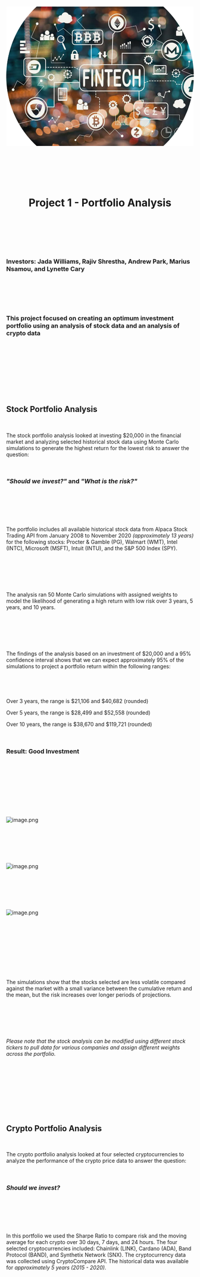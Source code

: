 <p align="center"><img src="project_title.png"> 

​

​

​

# <p style="text-align: center;"> **Project 1 - Portfolio Analysis**

​

​

​

### Investors: Jada Williams, Rajiv Shrestha, Andrew Park, Marius Nsamou, and Lynette Cary

​

#

​

### This project focused on creating an optimum investment portfolio using an analysis of stock data and an analysis of crypto data

​

#

​

​

​

## **Stock Portfolio Analysis**

​

The stock portfolio analysis looked at investing $20,000 in the financial market and analyzing selected historical stock data using Monte Carlo simulations to generate the highest return for the lowest risk to answer the question: 

​

### ***"Should we invest?"*** and ***"What is the risk?"*** 

​

​

​

The portfolio includes all available historical stock data from Alpaca Stock Trading API from January 2008 to November 2020 *(approximately 13 years)* for the following stocks: Procter & Gamble (PG), Walmart (WMT), Intel (INTC), Microsoft (MSFT), Intuit (INTU), and the S&P 500 Index (SPY).

​

​

​

The analysis ran 50 Monte Carlo simulations with assigned weights to model the likelihood of generating a high return with low risk over 3 years, 5 years, and 10 years.

​

​

​

The findings of the analysis based on an investment of $20,000 and a 95% confidence interval shows that we can expect approximately 95% of the simulations to project a portfolio return within the following ranges:

​

​

Over 3 years, the range is $21,106 and $40,682 (rounded)

Over 5 years, the range is $28,499 and $52,558 (rounded) 

Over 10 years, the range is $38,670 and $119,721 (rounded)

​

### **Result: Good Investment**

​

​

​

#

​

![image.png](https://github.com/apark19/team004_project001/blob/main/Resources/MC_3yrs_sim_plot.png)

​

​

​

![image.png](https://github.com/apark19/team004_project001/blob/main/Resources/MC_5yrs_sim_plot.png)

​

​

​

![image.png](https://github.com/apark19/team004_project001/blob/main/Resources/MC_10yrs_sim_plot.png)

​

​

​

​

​

The simulations show that the stocks selected are less volatile compared against the market with a small variance between the cumulative return and the mean, but the risk increases over longer periods of projections. 

​

​

​

*Please note that the stock analysis can be modified using different stock tickers to pull data for various companies and assign different weights across the portfolio.* 

​

​

​

#

​

## **Crypto Portfolio Analysis**

​

The crypto portfolio analysis looked at four selected cryptocurrencies to analyze the performance of the crypto price data to answer the question:

​

### ***Should we invest?*** 

​

​

​

In this portfolio we used the Sharpe Ratio to compare risk and the moving average for each crypto over 30 days, 7 days, and 24 hours.  The four selected cryptocurrencies included: Chainlink (LINK), Cardano (ADA), Band Protocol (BAND), and Synthetix Network (SNX). The cryptocurrency data was collected using CryptoCompare API.  The historical data was available for *approximately 5 years (2015 - 2020).*

